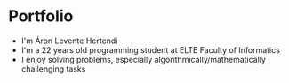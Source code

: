 # Portfolio
* I'm Áron Levente Hertendi
* I'm a 22 years old programming student at ELTE Faculty of Informatics
* I enjoy solving problems, especially algorithmically/mathematically challenging tasks
<picture>
  <source media="(prefers-color-scheme: dark)" srcset="https://projecteuler.net/profile/aron6464.png">
  <source media="(prefers-color-scheme: light)" srcset="https://projecteuler.net/profile/aron6464.png">
  <img alt="" src="https://projecteuler.net/profile/aron6464.png">
</picture>
